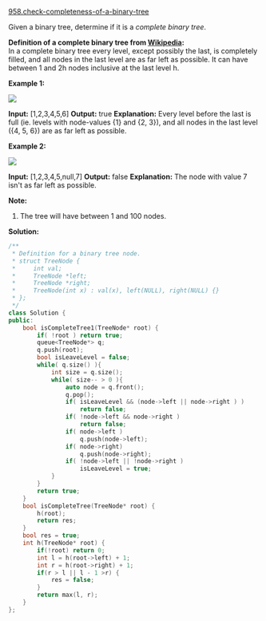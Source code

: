 [958.check-completeness-of-a-binary-tree](https://leetcode.com/problems/check-completeness-of-a-binary-tree/)  

Given a binary tree, determine if it is a _complete binary tree_.

**Definition of a complete binary tree from [Wikipedia](http://en.wikipedia.org/wiki/Binary_tree#Types_of_binary_trees):**  
In a complete binary tree every level, except possibly the last, is completely filled, and all nodes in the last level are as far left as possible. It can have between 1 and 2h nodes inclusive at the last level h.

**Example 1:**

**![](https://assets.leetcode.com/uploads/2018/12/15/complete-binary-tree-1.png)**

**Input:** \[1,2,3,4,5,6\]
**Output:** true
**Explanation:** Every level before the last is full (ie. levels with node-values {1} and {2, 3}), and all nodes in the last level ({4, 5, 6}) are as far left as possible.

**Example 2:**

**![](https://assets.leetcode.com/uploads/2018/12/15/complete-binary-tree-2.png)**

**Input:** \[1,2,3,4,5,null,7\]
**Output:** false
**Explanation:** The node with value 7 isn't as far left as possible. 

**Note:**

1.  The tree will have between 1 and 100 nodes.  



**Solution:**  

```cpp
/**
 * Definition for a binary tree node.
 * struct TreeNode {
 *     int val;
 *     TreeNode *left;
 *     TreeNode *right;
 *     TreeNode(int x) : val(x), left(NULL), right(NULL) {}
 * };
 */
class Solution {
public:
    bool isCompleteTree1(TreeNode* root) {
        if( !root ) return true;
        queue<TreeNode*> q;
        q.push(root);
        bool isLeaveLevel = false;
        while( q.size() ){
            int size = q.size();
            while( size-- > 0 ){
                auto node = q.front();
                q.pop();
                if( isLeaveLevel && (node->left || node->right ) )
                    return false;
                if( !node->left && node->right )
                    return false;
                if( node->left )
                    q.push(node->left);
                if( node->right)
                    q.push(node->right);
                if( !node->left || !node->right )
                    isLeaveLevel = true;
            }
        }
        return true;
    }
    bool isCompleteTree(TreeNode* root) {
        h(root);
        return res;
    }
    bool res = true;
    int h(TreeNode* root) {
        if(!root) return 0;
        int l = h(root->left) + 1;
        int r = h(root->right) + 1;
        if(r > l || l - 1 >r) {
            res = false;
        }
        return max(l, r);
    }
};
```
      